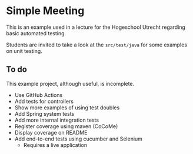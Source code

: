 # Simple Meeting
This is an example used
in a lecture for the Hogeschool
Utrecht regarding basic automated testing.

Students are invited to take a
look at the `src/test/java` for
some examples on unit testing.

## To do
This example project, although useful,
is incomplete.

* Use GitHub Actions
* Add tests for controllers
* Show more examples of using test doubles
* Add Spring system tests
* Add more internal integration tests
* Register coverage using maven (CoCoMe)
* Display coverage on README
* Add end-to-end tests using cucumber and Selenium
    * Requires a live application